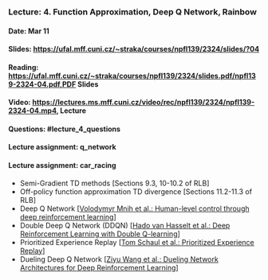 ### Lecture: 4. Function Approximation, Deep Q Network, Rainbow
#### Date: Mar 11
#### Slides: https://ufal.mff.cuni.cz/~straka/courses/npfl139/2324/slides/?04
#### Reading: https://ufal.mff.cuni.cz/~straka/courses/npfl139/2324/slides.pdf/npfl139-2324-04.pdf,PDF Slides
#### Video: https://lectures.ms.mff.cuni.cz/video/rec/npfl139/2324/npfl139-2324-04.mp4, Lecture
#### Questions: #lecture_4_questions
#### Lecture assignment: q_network
#### Lecture assignment: car_racing

- Semi-Gradient TD methods [Sections 9.3, 10-10.2 of RLB]
- Off-policy function approximation TD divergence [Sections 11.2-11.3 of RLB]
- Deep Q Network [[Volodymyr Mnih et al.: Human-level control through deep reinforcement learning](https://storage.googleapis.com/deepmind-media/dqn/DQNNaturePaper.pdf)]
- Double Deep Q Network (DDQN) [[Hado van Hasselt et al.: Deep Reinforcement Learning with Double Q-learning](https://arxiv.org/abs/1509.06461)]
- Prioritized Experience Replay [[Tom Schaul et al.: Prioritized Experience Replay](https://arxiv.org/abs/1511.05952)]
- Dueling Deep Q Network [[Ziyu Wang et al.: Dueling Network Architectures for Deep Reinforcement Learning](https://arxiv.org/abs/1511.06581)]
